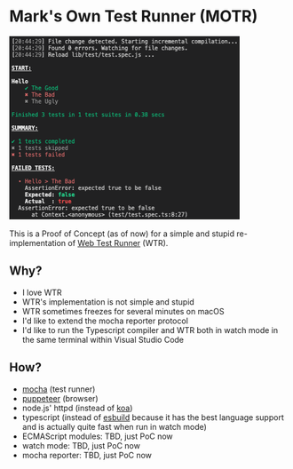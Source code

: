# Mark's Own Test Runner (MOTR)

![screenshot](screenshot.png)

This is a Proof of Concept (as of now) for a simple and stupid re-implementation of [Web Test Runner](https://modern-web.dev/docs/test-runner/overview/) (WTR).

## Why?

* I love WTR
* WTR's implementation is not simple and stupid
* WTR sometimes freezes for several minutes on macOS
* I'd like to extend the mocha reporter protocol
* I'd like to run the Typescript compiler and WTR both in watch mode in the same terminal within Visual Studio Code

## How?

* [mocha](https://mochajs.org) (test runner)
* [puppeteer](https://github.com/puppeteer/puppeteer) (browser)
* node.js' httpd (instead of [koa](https://koajs.com))
* typescript (instead of [esbuild](https://esbuild.github.io) because it has the best language support and is actually quite fast when run in watch mode)
* ECMAScript modules: TBD, just PoC now
* watch mode: TBD, just PoC now
* mocha reporter: TBD, just PoC now

